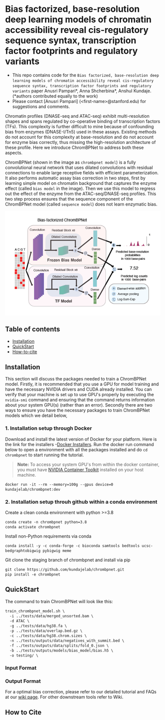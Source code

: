 # Bias factorized, base-resolution deep learning models of chromatin accessibility reveal cis-regulatory sequence syntax, transcription factor footprints and regulatory variants

- This repo contains code for the `Bias factorized, base-resolution deep learning models of chromatin accessibility reveal cis-regulatory sequence syntax, transcription factor footprints and regulatory variants` paper Anusri Pampari*, Anna Shcherbina*, Anshul Kundaje. (*authors contributed equally to the work)  
- Please contact [Anusri Pampari] (\<first-name\>@stanford.edu) for suggestions and comments. 

Chromatin profiles (DNASE-seq and ATAC-seq) exhibit multi-resolution shapes and spans regulated by co-operative binding of transcription factors (TFs). This complexity is further difficult to mine because of confounding bias from enzymes (DNASE-I/Tn5) used in these assays. Existing methods do not account for this complexity at base-resolution and do not account for enzyme bias correctly, thus missing the high-resolution architecture of these profile. Here we introduce ChromBPNet to address both these aspects.

ChromBPNet (shown in the image as `chrombpnet model`) is a fully convolutional neural network that uses dilated convolutions with residual connections to enable large receptive fields with efficient parameterization. It also performs automatic assay bias correction in two steps, first by learning simple model on chromatin background that captures the enzyme effect (called `bias model` in the image). Then we use this model to regress out the effect of the enzyme from the ATAC-seq/DNASE-seq profiles. This two step process ensures that the sequence component of the ChromBPNet model (called `sequence model`) does not learn enzymatic bias. 

![Image](images/chrombpnet_arch.png)

## Table of contents

- [Installation](#installation)
- [QuickStart](#quickstart)
- [How-to-cite](#how-to-cite)

## Installation

This section will discuss the packages needed to train a ChromBPNet model. Firstly, it is recommended that you use a GPU for model training and have the necessary NVIDIA drivers and CUDA already installed. You can verify that your machine is set up to use GPU's properly by executing the `nvidia-smi` command and ensuring that the command returns information about your system GPU(s) (rather than an error). Secondly there are two ways to ensure you have the necessary packages to train ChromBPNet  models which we detail below,

### 1. Installation setup through Docker

Download and install the latest version of Docker for your platform. Here is the link for the installers -<a href="https://docs.docker.com/get-docker/">Docker Installers</a>.  Run the docker run command below to open a environment with all the packages installed and do `cd chrombpnet` to start running the tutorial.

> **Note:**
> To access your system GPU's from within the docker container, you must have [NVIDIA Container Toolkit](https://docs.nvidia.com/datacenter/cloud-native/container-toolkit/install-guide.html) installed on your host machine.

```
docker run -it --rm --memory=100g --gpus device=0  kundajelab/chrombpnet:dev
```

### 2. Installation setup throuh github within a conda environment 

Create a clean conda environment with python >=3.8 
```
conda create -n chrombpnet python=3.8
conda activate chrombpnet
```

Install non-Python  requirements via conda
```
conda install -y -c conda-forge -c bioconda samtools bedtools ucsc-bedgraphtobigwig pybigwig meme
```

Git clone the staging branch of chrombpnet and install via pip

```
git clone https://github.com/kundajelab/chrombpnet.git
pip install -e chrombpnet
```
	
## QuickStart


The command to train ChromBPNet will look like this:

```
train_chrombpnet_model.sh \
  -i ../tests/data/merged_unsorted.bam \
  -d ATAC \
  -g ../tests/data/hg38.fa \
  -p ../tests/data/overlap.bed.gz \
  -c ../tests/data/hg38.chrom.sizes \ 
  -n ../tests/outputs/data/negatives_with_summit.bed \
  -f ../tests/outputs/data/splits/fold_0.json \
  -b ../tests/outputs/models/bias_model/bias.h5 \ 
  -o testing/ \
```

### Input Format


### Output Format


For a optimal bias correction, please refer to our detailed tutorial and FAQs at our [wiki page](https://github.com/kundajelab/chrombpnet/wiki). 
For other downstream tools refer to Wiki.

## How to Cite
